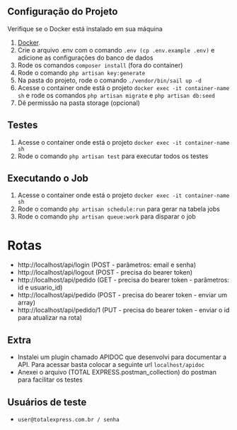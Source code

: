 ## Configuração do Projeto

Verifique se o Docker está instalado em sua máquina

1. [Docker](https://www.docker.com/).
2. Crie o arquivo .env com o comando ```.env (cp .env.example .env)``` e adicione as configurações do banco de dados
3. Rode os comandos ```composer install``` (fora do container)
4. Rode o comando ```php artisan key:generate```
5. Na pasta do projeto, rode o comando ```./vendor/bin/sail up -d```
6. Acesse o container onde está o projeto ```docker exec -it container-name sh``` e rode os comandos ```php artisan migrate``` e ```php artisan db:seed```
7. Dê permissão na pasta storage (opcional)

## Testes
1. Acesse o container onde está o projeto ```docker exec -it container-name sh```
2. Rode o comando ```php artisan test``` para executar todos os testes

## Executando o Job
1. Acesse o container onde está o projeto ```docker exec -it container-name sh```
2. Rode o comando ```php artisan schedule:run``` para gerar na tabela jobs
3. Rode o comando ```php artisan queue:work``` para disparar o job

# Rotas
- http://localhost/api/login (POST - parâmetros: email e senha)
- http://localhost/api/logout (POST - precisa do bearer token)
- http://localhost/api/pedido (GET - precisa do bearer token - parâmetros: id e usuario_id)
- http://localhost/api/pedido (POST - precisa do bearer token - enviar um array)
- http://localhost/api/pedido/1 (PUT - precisa do bearer token - enviar o id para atualizar na rota)

## Extra
- Instalei um plugin chamado APIDOC que desenvolvi para documentar a API. Para acessar basta colocar a seguinte url ```localhost/apidoc```
- Anexei o arquivo (TOTAL EXPRESS.postman_collection) do postman para facilitar os testes

## Usuários de teste

- ```user@totalexpress.com.br / senha```
